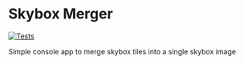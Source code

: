 # Skybox Merger
[![Tests](https://github.com/d3-dmitriy-onypko/skybox_composer/actions/workflows/ci.yml/badge.svg)](https://github.com/d3-dmitriy-onypko/skybox_composer/actions/workflows/ci.yml)

Simple console app to merge skybox tiles into a single skybox image
